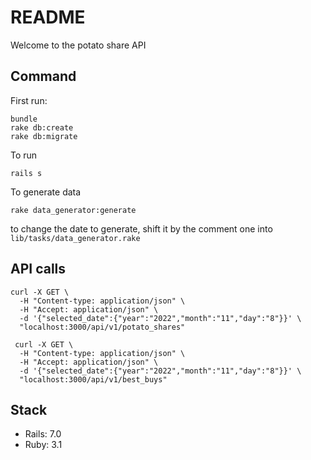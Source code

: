 # README

Welcome to the potato share API

## Command

First run:
```shell
bundle
rake db:create
rake db:migrate
```

To run
```shell
rails s
```

To generate data

```shell
rake data_generator:generate
```
to change the date to generate, shift it by the comment one into `lib/tasks/data_generator.rake`


## API calls

```shell
curl -X GET \
  -H "Content-type: application/json" \
  -H "Accept: application/json" \
  -d '{"selected_date":{"year":"2022","month":"11","day":"8"}}' \
  "localhost:3000/api/v1/potato_shares"
```

```
 curl -X GET \
  -H "Content-type: application/json" \
  -H "Accept: application/json" \
  -d '{"selected_date":{"year":"2022","month":"11","day":"8"}}' \
  "localhost:3000/api/v1/best_buys"
```

## Stack

* Rails: 7.0
* Ruby: 3.1
